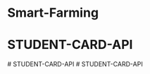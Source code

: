 # Smart-Farming
# STUDENT-CARD-API
#   S T U D E N T - C A R D - A P I  
 #   S T U D E N T - C A R D - A P I  
 